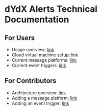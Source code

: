 # dYdX Alerts Technical Documentation

## For Users
* Usage overview: [link](usage.md)
* Cloud virtual machine setup: [link](cloud-vm.md)
* Current message platforms: [link](message_platforms.md)
* Current event triggers: [link](event_triggers.md)

## For Contributors
* Architecture overview: [link](architecture.md)
* Adding a message platform: [link](adding_a_message_platform.md)
* Adding an event trigger: [link](adding_an_event_trigger.md)

